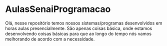 # AulasSenaiProgramacao
Olá, nesse repositório temos nossos sistemas/programas desenvolvidos em horas aulas presencialmente. São apenas coisas básica, onde estamos desenvolvendo coisas básicas para que ao longo do tempo nós vamos melhorando de acordo com a necessidade.
